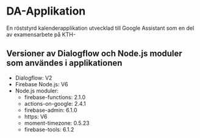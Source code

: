 # DA-Applikation
En röststyrd kalenderapplikation utvecklad till Google Assistant som en del av examensarbete på KTH-
## Versioner av Dialogflow och Node.js moduler som användes i applikationen
* Dialogflow: V2
* Firebase Node.js: V6
* Node.js moduler:
    * firebase-functions: 2.1.0
    * actions-on-google: 2.4.1
    * firebase-admin: 6.1.0
    * https: V6
    * moment-timezone: 0.5.23
    * firebase-tools: 6.1.2
